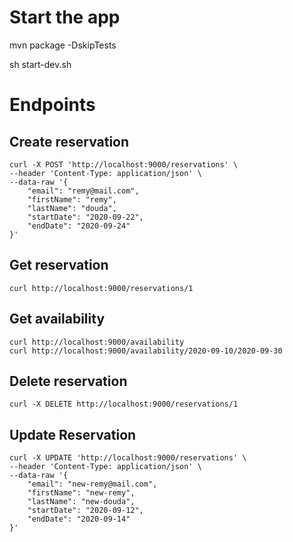 # Start the app

mvn package -DskipTests

sh start-dev.sh

# Endpoints

## Create reservation
```
curl -X POST 'http://localhost:9000/reservations' \
--header 'Content-Type: application/json' \
--data-raw '{
    "email": "remy@mail.com",
    "firstName": "remy",
    "lastName": "douda",
    "startDate": "2020-09-22",
    "endDate": "2020-09-24"
}'
```

## Get reservation
```
curl http://localhost:9000/reservations/1
```

## Get availability
```
curl http://localhost:9000/availability
curl http://localhost:9000/availability/2020-09-10/2020-09-30
```

## Delete reservation
```
curl -X DELETE http://localhost:9000/reservations/1
```

## Update Reservation
```
curl -X UPDATE 'http://localhost:9000/reservations' \
--header 'Content-Type: application/json' \
--data-raw '{
    "email": "new-remy@mail.com",
    "firstName": "new-remy",
    "lastName": "new-douda",
    "startDate": "2020-09-12",
    "endDate": "2020-09-14"
}'
```
